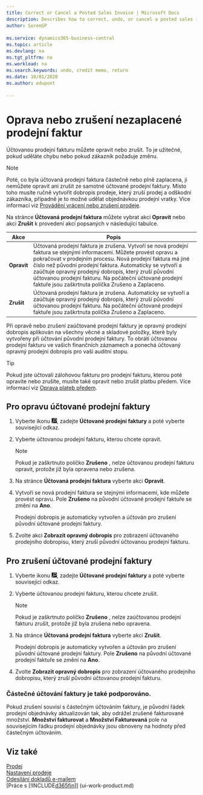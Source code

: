 ```yaml
---
title: Correct or Cancel a Posted Sales Invoice | Microsoft Docs
description: Describes how to correct, undo, or cancel a posted sales invoice and apply a sales credit memo.
author: SorenGP

ms.service: dynamics365-business-central
ms.topic: article
ms.devlang: na
ms.tgt_pltfrm: na
ms.workload: na
ms.search.keywords: undo, credit memo, return
ms.date: 10/01/2020
ms.author: edupont

---
```

# Oprava nebo zrušení nezaplacené prodejní faktur

Účtovanou prodejní fakturu můžete opravit nebo zrušit. To je užitečné, pokud uděláte chybu nebo pokud zákazník požaduje změnu.

> [!Note]  
> Poté, co byla účtovaná prodejní faktura částečně nebo plně zaplacena, ji nemůžete opravit ani zrušit ze samotné účtované prodejní faktury. Místo toho musíte ručně vytvořit dobropis prodeje, který zruší prodej a odškodní zákazníka, případně je to možné udělat objednávkou prodejní vratky. Více informací viz [Provádění vrácení nebo zrušení prodeje](sales-how-process-sales-returns-cancellations.md).

Na stránce **Účtovaná prodejní faktura** můžete vybrat akci **Opravit** nebo akci **Zrušit** k provedení akcí popsaných v následující tabulce.

| Akce | Popis |
| --- | --- |
| **Opravit** | Účtovaná prodejní faktura je zrušena. Vytvoří se nová prodejní faktura se stejnými informacemi. Můžete provést opravu a pokračovat v prodejním procesu. Nová prodejní faktura má jiné číslo než původní prodejní faktura. Automaticky se vytvoří a zaúčtuje opravný prodejný dobropis, který zruší původní účtovanou prodejní fakturu. Na počáteční účtované prodejní faktuře jsou zaškrtnuta políčka Zrušeno a Zaplaceno. |
| **Zrušit** | Účtovaná prodejní faktura je zrušena. Automaticky se vytvoří a zaúčtuje opravný prodejný dobropis, který zruší původní účtovanou prodejní fakturu. Na počáteční účtované prodejní faktuře jsou zaškrtnuta políčka Zrušeno a Zaplaceno. |

Při opravě nebo zrušení zaúčtované prodejní faktury je opravný prodejní dobropis aplikován na všechny věcné a skladové položky, které byly vytvořeny při účtování původní prodejní faktury. To obrátí účtovanou prodejní fakturu ve vašich finančních záznamech a ponechá účtovaný opravný prodejní dobropis pro vaši auditní stopu.

> [!TIP]
> Pokud jste účtovali zálohovou fakturu pro prodejní fakturu, kterou poté opravíte nebo zrušíte, musíte také opravit nebo zrušit platbu předem. Více informací viz [Oprava plateb předem](finance-how-to-correct-prepayments.md).

## Pro opravu účtované prodejní faktury

1. Vyberte ikonu ![Žárovky, která otevře funkci Řekněte mi](media/ui-search/search_small.png "Řekněte mi, co chcete udělat"), zadejte **Účtované prodejní faktury** a poté vyberte související odkaz.
2. Vyberte účtovanou prodejní fakturu, kterou chcete opravit.

   > [!Note]  
   > Pokud je zaškrtnuto políčko **Zrušeno** , nelze účtovanou prodejní fakturu opravit, protože již byla opravena nebo zrušena.
3. Na stránce **Účtovaná prodejní faktura** vyberte akci **Opravit**.
4. Vytvoří se nová prodejní faktura se stejnými informacemi, kde můžete provést opravu. Pole **Zrušeno** na původní účtované prodejní faktuře se změní na **Ano**.

   Prodejní dobropis je automaticky vytvořen a účtován pro zrušení původní účtované prodejní faktury.
5. Zvolte akci **Zobrazit opravný dobropis** pro zobrazení účtovaného prodejního dobropisu, který zruší původní účtovanou prodejní fakturu.

## Pro zrušení účtované prodejní faktury

1. Vyberte ikonu ![Žárovky, která otevře funkci Řekněte mi](media/ui-search/search_small.png "Řekněte mi, co chcete udělat"), zadejte **Účtované prodejní faktury** a poté vyberte související odkaz.
2. Vyberte účtovanou prodejní fakturu, kterou chcete zrušit.

   > [!Note]  
   > Pokud je zaškrtnuto políčko **Zrušeno** , nelze zaúčtovanou prodejní fakturu zrušit, protože již byla zrušena nebo opravena.
3. Na stránce **Účtovaná prodejní faktura** vyberte akci **Zrušit**.

   Prodejní dobropis je automaticky vytvořen a účtován pro zrušení původní účtované prodejní faktury. Pole **Zrušeno** na původní účtované prodejní faktuře se změní na **Ano**.
4. Zvolte **Zobrazit opravný dobropis** pro zobrazení účtovaného prodejního dobropisu, který zruší původní účtovanou prodejní fakturu.

### Částečné účtování faktury je také podporováno.

Pokud zrušení souvisí s částečným účtováním faktury, je původní řádek prodejní objednávky aktualizován tak, aby odrážel zrušené fakturované množství. **Množství fakturovat** a **Množství Fakturovaná** pole na souvisejícím řádku prodejní objednávky jsou obnoveny na hodnoty před částečným účtováním.

## Viz také

[Prodej](sales-manage-sales.md)  
[Nastavení prodeje](sales-setup-sales.md)  
[Odesílání dokladů e-mailem](ui-how-send-documents-email.md)  
[Práce s [!INCLUDE[d365fin](includes/d365fin_md.md)]] (ui-work-product.md)

